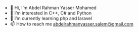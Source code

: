 - 👋 Hi, I’m Abdel Rahman Yasser Mohamed
- 👀 I’m interested in C++, C# and Python
- 🌱 I’m currently learning php and laravel
- 📫 How to reach me abdelrahmanyasser.salem@gmail.com

<!---
abdo1911/abdo1911 is a ✨ special ✨ repository because its `README.md` (this file) appears on your GitHub profile.
You can click the Preview link to take a look at your changes.
--->
